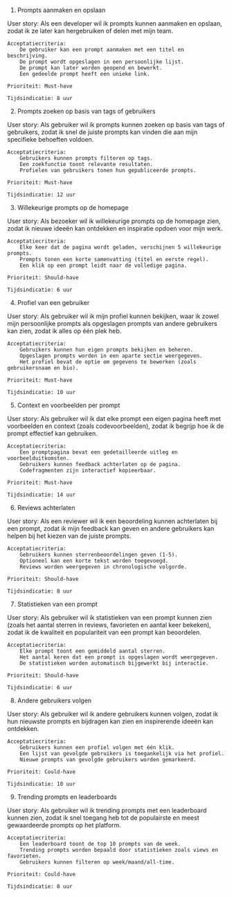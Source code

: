 1. Prompts aanmaken en opslaan

User story:
Als een developer wil ik prompts kunnen aanmaken en opslaan, zodat ik ze later kan hergebruiken of delen met mijn team.

    Acceptatiecriteria:
        De gebruiker kan een prompt aanmaken met een titel en beschrijving.
        De prompt wordt opgeslagen in een persoonlijke lijst.
        De prompt kan later worden geopend en bewerkt.
        Een gedeelde prompt heeft een unieke link.
    
    Prioriteit: Must-have
    
    Tijdsindicatie: 8 uur

2. Prompts zoeken op basis van tags of gebruikers

User story:
Als gebruiker wil ik prompts kunnen zoeken op basis van tags of gebruikers, zodat ik snel de juiste prompts kan vinden die aan mijn specifieke behoeften voldoen.

    Acceptatiecriteria:
        Gebruikers kunnen prompts filteren op tags.
        Een zoekfunctie toont relevante resultaten.
        Profielen van gebruikers tonen hun gepubliceerde prompts.
    
    Prioriteit: Must-have
    
    Tijdsindicatie: 12 uur

3. Willekeurige prompts op de homepage

User story:
Als bezoeker wil ik willekeurige prompts op de homepage zien, zodat ik nieuwe ideeën kan ontdekken en inspiratie opdoen voor mijn werk.

    Acceptatiecriteria:
        Elke keer dat de pagina wordt geladen, verschijnen 5 willekeurige prompts.
        Prompts tonen een korte samenvatting (titel en eerste regel).
        Een klik op een prompt leidt naar de volledige pagina.
    
    Prioriteit: Should-have
    
    Tijdsindicatie: 6 uur

4. Profiel van een gebruiker

User story:
Als gebruiker wil ik mijn profiel kunnen bekijken, waar ik zowel mijn persoonlijke prompts als opgeslagen prompts van andere gebruikers kan zien, zodat ik alles op één plek heb.

    Acceptatiecriteria:
        Gebruikers kunnen hun eigen prompts bekijken en beheren.
        Opgeslagen prompts worden in een aparte sectie weergegeven.
        Het profiel bevat de optie om gegevens te bewerken (zoals gebruikersnaam en bio).
    
    Prioriteit: Must-have
    
    Tijdsindicatie: 10 uur

5. Context en voorbeelden per prompt

User story:
Als gebruiker wil ik dat elke prompt een eigen pagina heeft met voorbeelden en context (zoals codevoorbeelden), zodat ik begrijp hoe ik de prompt effectief kan gebruiken.

    Acceptatiecriteria:
        Een promptpagina bevat een gedetailleerde uitleg en voorbeelduitkomsten.
        Gebruikers kunnen feedback achterlaten op de pagina.
        Codefragmenten zijn interactief kopieerbaar.
    
    Prioriteit: Must-have
    
    Tijdsindicatie: 14 uur

6. Reviews achterlaten

User story:
Als een reviewer wil ik een beoordeling kunnen achterlaten bij een prompt, zodat ik mijn feedback kan geven en andere gebruikers kan helpen bij het kiezen van de juiste prompts.

    Acceptatiecriteria:
        Gebruikers kunnen sterrenbeoordelingen geven (1-5).
        Optioneel kan een korte tekst worden toegevoegd.
        Reviews worden weergegeven in chronologische volgorde.
    
    Prioriteit: Should-have
    
    Tijdsindicatie: 8 uur

7. Statistieken van een prompt

User story:
Als gebruiker wil ik statistieken van een prompt kunnen zien (zoals het aantal sterren in reviews, favorieten en aantal keer bekeken), zodat ik de kwaliteit en populariteit van een prompt kan beoordelen.

    Acceptatiecriteria:
        Elke prompt toont een gemiddeld aantal sterren.
        Het aantal keren dat een prompt is opgeslagen wordt weergegeven.
        De statistieken worden automatisch bijgewerkt bij interactie.
    
    Prioriteit: Should-have
    
    Tijdsindicatie: 6 uur

8. Andere gebruikers volgen

User story:
Als gebruiker wil ik andere gebruikers kunnen volgen, zodat ik hun nieuwste prompts en bijdragen kan zien en inspirerende ideeën kan ontdekken.

    Acceptatiecriteria:
        Gebruikers kunnen een profiel volgen met één klik.
        Een lijst van gevolgde gebruikers is toegankelijk via het profiel.
        Nieuwe prompts van gevolgde gebruikers worden gemarkeerd.
    
    Prioriteit: Could-have
    
    Tijdsindicatie: 10 uur

9. Trending prompts en leaderboards

User story:
Als gebruiker wil ik trending prompts met een leaderboard kunnen zien, zodat ik snel toegang heb tot de populairste en meest gewaardeerde prompts op het platform.

    Acceptatiecriteria:
        Een leaderboard toont de top 10 prompts van de week.
        Trending prompts worden bepaald door statistieken zoals views en favorieten.
        Gebruikers kunnen filteren op week/maand/all-time.
    
    Prioriteit: Could-have
    
    Tijdsindicatie: 8 uur
